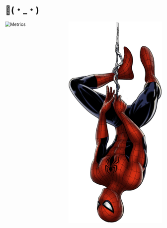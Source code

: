 # :wave:(・_・)
![Metrics](https://metrics.lecoq.io/Cosmochil?template=classic&isocalendar=1&languages=1&introduction=1&gists=1&isocalendar.duration=half-year&languages.limit=8&languages.sections=most-used&languages.colors=github&languages.threshold=0%25&languages.indepth=false&languages.recent.load=300&languages.recent.days=14&introduction.title=true&config.timezone=Asia%2FJakarta)
<img display="float" align="right" width="300" src="https://raw.githubusercontent.com/Cosmochil/Cosmochil/main/spidey.png">



<!--
**Cosmochil/Cosmochil** is a ✨ _special_ ✨ repository because its `README.md` (this file) appears on your GitHub profile.

Here are some ideas to get you started:

- 🔭 I’m currently working on ...
- 🌱 I’m currently learning ...
- 👯 I’m looking to collaborate on ...
- 🤔 I’m looking for help with ...
- 💬 Ask me about ...
- 📫 How to reach me: ...
- 😄 Pronouns: ...
- ⚡ Fun fact: ...
-->
